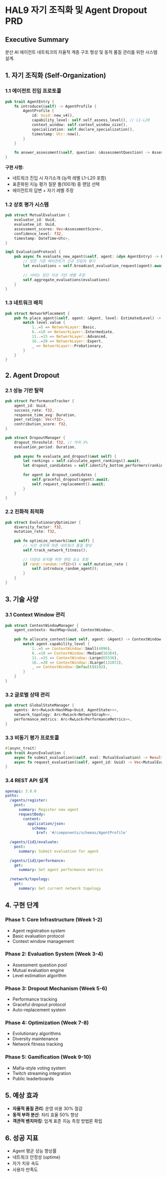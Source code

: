 # HAL9 자기 조직화 및 Agent Dropout PRD

## Executive Summary

분산 AI 에이전트 네트워크의 자율적 계층 구조 형성 및 동적 품질 관리를 위한 시스템 설계.

## 1. 자기 조직화 (Self-Organization)

### 1.1 에이전트 진입 프로토콜

```rust
pub trait AgentEntry {
    fn introduce(&self) -> AgentProfile {
        AgentProfile {
            id: Uuid::new_v4(),
            capability_level: self.self_assess_level(), // L1-L20
            context_window: self.context_window_size(),
            specialization: self.declare_specialization(),
            timestamp: Utc::now(),
        }
    }
    
    fn answer_assessment(&self, question: &AssessmentQuestion) -> AssessmentResponse;
}
```

**구현 사항:**
- 네트워크 진입 시 자기소개 (능력 레벨 L1-L20 포함)
- 표준화된 지능 평가 질문 풀(100개) 중 랜덤 선택
- 에이전트의 답변 + 자기 레벨 주장

### 1.2 상호 평가 시스템

```rust
pub struct MutualEvaluation {
    evaluator_id: Uuid,
    evaluatee_id: Uuid,
    assessment_scores: Vec<AssessmentScore>,
    confidence_level: f32,
    timestamp: DateTime<Utc>,
}

impl EvaluationProtocol {
    pub async fn evaluate_new_agent(&self, agent: &dyn AgentEntry) -> LevelEstimate {
        // 모든 기존 에이전트가 신규 진입자 평가
        let evaluations = self.broadcast_evaluation_request(agent).await;
        
        // 서버는 집단 지성 기반 레벨 추정
        self.aggregate_evaluations(evaluations)
    }
}
```

### 1.3 네트워크 배치

```rust
pub struct NetworkPlacement {
    pub fn place_agent(&self, agent: &Agent, level: EstimatedLevel) -> NetworkPosition {
        match level.value {
            1..=5 => NetworkLayer::Basic,
            6..=10 => NetworkLayer::Intermediate,
            11..=15 => NetworkLayer::Advanced,
            16..=20 => NetworkLayer::Expert,
            _ => NetworkLayer::Probationary,
        }
    }
}
```

## 2. Agent Dropout

### 2.1 성능 기반 탈락

```rust
pub struct PerformanceTracker {
    agent_id: Uuid,
    success_rate: f32,
    response_time_avg: Duration,
    peer_ratings: Vec<f32>,
    contribution_score: f32,
}

pub struct DropoutManager {
    dropout_threshold: f32, // 하위 X%
    evaluation_period: Duration,
    
    pub async fn evaluate_and_dropout(&mut self) {
        let rankings = self.calculate_agent_rankings().await;
        let dropout_candidates = self.identify_bottom_performers(rankings);
        
        for agent in dropout_candidates {
            self.graceful_dropout(agent).await;
            self.request_replacement().await;
        }
    }
}
```

### 2.2 진화적 최적화

```rust
pub struct EvolutionaryOptimizer {
    diversity_factor: f32,
    mutation_rate: f32,
    
    pub fn optimize_network(&mut self) {
        // 시간 경과에 따른 네트워크 품질 향상
        self.track_network_fitness();
        
        // 다양성 유지를 위한 랜덤 요소 포함
        if rand::random::<f32>() < self.mutation_rate {
            self.introduce_random_agent();
        }
    }
}
```

## 3. 기술 사양

### 3.1 Context Window 관리

```rust
pub struct ContextWindowManager {
    agent_contexts: HashMap<Uuid, ContextWindow>,
    
    pub fn allocate_context(&mut self, agent: &Agent) -> ContextWindow {
        match agent.capability_level {
            1..=5 => ContextWindow::Small(4096),
            6..=10 => ContextWindow::Medium(16384),
            11..=15 => ContextWindow::Large(65536),
            16..=20 => ContextWindow::XLarge(131072),
            _ => ContextWindow::Default(8192),
        }
    }
}
```

### 3.2 글로벌 상태 관리

```rust
pub struct GlobalStateManager {
    agents: Arc<RwLock<HashMap<Uuid, AgentState>>>,
    network_topology: Arc<RwLock<NetworkGraph>>,
    performance_metrics: Arc<RwLock<PerformanceMetrics>>,
}
```

### 3.3 비동기 평가 프로토콜

```rust
#[async_trait]
pub trait AsyncEvaluation {
    async fn submit_evaluation(&self, eval: MutualEvaluation) -> Result<(), EvalError>;
    async fn request_evaluation(&self, agent_id: Uuid) -> Vec<MutualEvaluation>;
}
```

### 3.4 REST API 설계

```yaml
openapi: 3.0.0
paths:
  /agents/register:
    post:
      summary: Register new agent
      requestBody:
        content:
          application/json:
            schema:
              $ref: '#/components/schemas/AgentProfile'
              
  /agents/{id}/evaluate:
    post:
      summary: Submit evaluation for agent
      
  /agents/{id}/performance:
    get:
      summary: Get agent performance metrics
      
  /network/topology:
    get:
      summary: Get current network topology
```

## 4. 구현 단계

### Phase 1: Core Infrastructure (Week 1-2)
- Agent registration system
- Basic evaluation protocol
- Context window management

### Phase 2: Evaluation System (Week 3-4)
- Assessment question pool
- Mutual evaluation engine
- Level estimation algorithm

### Phase 3: Dropout Mechanism (Week 5-6)
- Performance tracking
- Graceful dropout protocol
- Auto-replacement system

### Phase 4: Optimization (Week 7-8)
- Evolutionary algorithms
- Diversity maintenance
- Network fitness tracking

### Phase 5: Gamification (Week 9-10)
- Mafia-style voting system
- Twitch streaming integration
- Public leaderboards

## 5. 예상 효과

- **자율적 품질 관리**: 운영 비용 30% 절감
- **동적 부하 분산**: 처리 효율 50% 향상
- **객관적 벤치마킹**: 업계 표준 지능 측정 방법론 확립

## 6. 성공 지표

- Agent 평균 성능 향상률
- 네트워크 안정성 (uptime)
- 자가 치유 속도
- 사용자 만족도